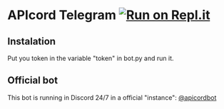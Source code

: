 # APIcord Telegram [![Run on Repl.it](https://repl.it/badge/github/APIcord/telegram)](https://repl.it/github/APIcord/telegram)

## Instalation
Put you token in the variable "token" in bot.py and run it.

## Official bot
This bot is running in Discord 24/7 in a official "instance": [@apicordbot](https://t.me/apicordbot)
